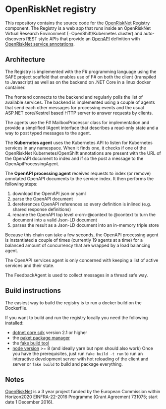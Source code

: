 # OpenRiskNet registry

This repository contains the source code for the [OpenRiskNet](https://openrisknet.org/) Registry component. The Registry is a web app that runs inside an OpenRiskNet Virtual Research Environment (=OpenShift/Kubernetes cluster) and auto-discovers REST style APIs that provide an [OpenAPI](https://www.openapis.org/) definition with [OpenRiskNet service annotations](https://github.com/OpenRiskNet/home/wiki/Annotating-API-to-make-it-queryable).

## Architecture

The Registry is implemented with the F# programming language using the SAFE project scaffold that enables use of F# on both the client (transpiled to Javascript) as well as on the backend on .NET Core in a linux docker container.

The frontend connects to the backend and regularly polls the list of available services. The backend is implemented using a couple of agents that send each other messages for processing events and the usual ASP.NET core/Kestrel based HTTP server to answer requests by clients.

The agents use the F# MailboxProcessor class for implementation and provide a simplified IAgent interface that describes a read-only state and a way to post typed messages to the agent.

The **Kubernetes agent** uses the Kubernetes API to listen for Kubernetes services in any namespace. When it finds one, it checks if one of the OpenRiskNet Kubernetes/OpenShift annotations are present with the URL of the OpenAPI document to index and if so the post a message to the OpenApiProcessingAgent.

The **OpenAPI processing agent** receives requests to index (or remove) annotated OpenAPI documents to the service index.
It then performs the following steps:
1. download the OpenAPI json or yaml
2. parse the OpenAPI document
3. dereferences OpenAPI references so every definition is inlined (e.g. shared response definitions)
4. rename the OpenAPI top level x-orn-@context to @context to turn the document into a valid Json-LD document
5. parses the result as a Json-LD document into an in-memory triple store

Because this chain can take a few seconds, the OpenAPI processing agent is instantiated a couple of times (currently 19 agents at a time) for a balanced amount of concurrency that are wrapped by a load balancing agent.

The OpenAPI services agent is only concerned with keeping a list of active services and their state.

The FeedbackAgent is used to collect messages in a thread safe way.

## Build instructions

The easiest way to build the registry is to run a docker build on the Dockerfile.

If you want to build and run the registry locally you need the following installed:
* [dotnet core sdk](https://www.microsoft.com/net/download/) version 2.1 or higher
* the [paket package manager](https://fsprojects.github.io/Paket)
* the [fake build tool](https://fake.build/)
* [node version](https://nodejs.org/) >= 8 (and ideally yarn but npm should also work)
Once you have the prerequisites, just run `fake build -t run` to run an interactive development server with hot reloading of the client and server or `fake build` to build and package everything.


## Notes

[OpenRiskNet](https://openrisknet.org/) is a 3 year project funded by the European Commission within Horizon2020 EINFRA-22-2016 Programme (Grant Agreement 731075; start date 1 December 2016).
